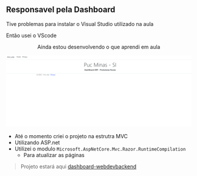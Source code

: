 ## Responsavel pela Dashboard
Tive problemas para instalar o Visual Studio utilizado na aula
<p>Então usei o VScode</p>

<p align="center">Ainda estou desenvolvendo o que aprendi em aula</p>


<p align="center">
<img src="/docs/img/Diego/home-dashboard.png">
</p>

- Até o momento criei o projeto na estrutra MVC
- Utilizando ASP.net
- Utilizei o modulo `Microsoft.AspNetCore.Mvc.Razor.RuntimeCompilation`
    - Para atualizar as páginas

> Projeto estará aqui 
<a href="https://github.com/nonatodiego/Desenvolvimento-Web-Backend">dashboard-webdevbackend</a>

